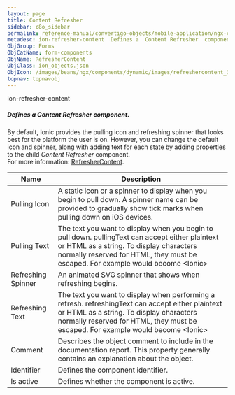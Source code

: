 ```yaml
---
layout: page
title: Content Refresher
sidebar: c8o_sidebar
permalink: reference-manual/convertigo-objects/mobile-application/ngx-components/form-components/content-refresher/
metadesc: ion-refresher-content  Defines a  Content Refresher  component. By default, Ionic provides the pulling icon and refreshing spinner that looks best for
ObjGroup: Forms
ObjCatName: form-components
ObjName: RefresherContent
ObjClass: ion_objects.json
ObjIcon: /images/beans/ngx/components/dynamic/images/refreshercontent_32x32.png
topnav: topnavobj
---
```

ion-refresher-content<br/>

##### Defines a <i>Content Refresher</i> component.<br/>
By default, Ionic provides the pulling icon and refreshing spinner that looks best for the platform the user is on. However, you can change the default icon and spinner, along with adding text for each state by adding properties to the child <i>Content Refresher</i> component.<br/>
 For more information: <a href='https://ionicframework.com/docs/api/refresher-content'>RefresherContent</a>.

Name | Description 
--- | ---
Pulling Icon | A static icon or a spinner to display when you begin to pull down. A spinner name can be provided to gradually show tick marks when pulling down on iOS devices.
Pulling Text | The text you want to display when you begin to pull down. pullingText can accept either plaintext or HTML as a string. To display characters normally reserved for HTML, they must be escaped. For example <Ionic> would become &lt;Ionic&gt;
Refreshing Spinner | An animated SVG spinner that shows when refreshing begins.
Refreshing Text | The text you want to display when performing a refresh. refreshingText can accept either plaintext or HTML as a string. To display characters normally reserved for HTML, they must be escaped. For example <Ionic> would become &lt;Ionic&gt;
Comment | Describes the object comment to include in the documentation report.  This property generally contains an explanation about the object. 
Identifier | Defines the component identifier.  
Is active | Defines whether the component is active. 

